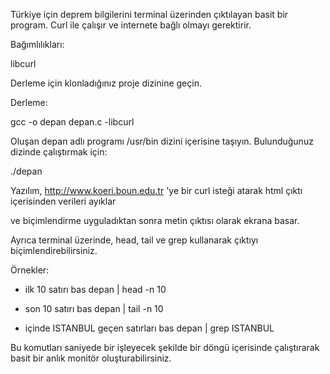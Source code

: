 
Türkiye için deprem bilgilerini terminal üzerinden çıktılayan basit bir program. Curl ile çalışır ve internete bağlı olmayı gerektirir.


Bağımlılıkları:

libcurl


Derleme için klonladığınız proje dizinine geçin.

Derleme:

gcc -o depan depan.c -libcurl


Oluşan depan adlı programı /usr/bin dizini içerisine taşıyın. Bulunduğunuz dizinde çalıştırmak için:

./depan


Yazılım, http://www.koeri.boun.edu.tr 'ye bir curl isteği atarak html çıktı içerisinden verileri ayıklar 

ve biçimlendirme uyguladıktan sonra metin çıktısı olarak ekrana basar.

Ayrıca terminal üzerinde, head, tail ve grep kullanarak çıktıyı biçimlendirebilirsiniz.


Örnekler:

* ilk 10 satırı bas
depan | head -n 10

* son 10 satırı bas
depan | tail -n 10

* içinde ISTANBUL geçen satırları bas
depan | grep ISTANBUL


Bu komutları saniyede bir işleyecek şekilde bir döngü içerisinde çalıştırarak basit bir anlık monitör oluşturabilirsiniz.
